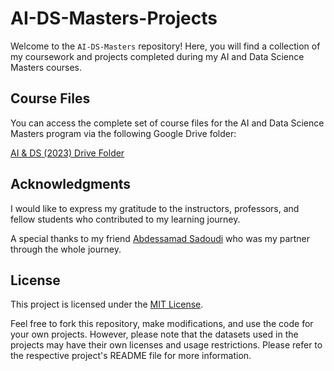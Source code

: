# AI-DS-Masters-Projects

Welcome to the `AI-DS-Masters` repository! Here, you will find a collection of my coursework and projects completed during my AI and Data Science Masters courses.

## Course Files

You can access the complete set of course files for the AI and Data Science Masters program via the following Google Drive folder:

[AI & DS (2023) Drive Folder](https://drive.google.com/drive/folders/1OszQLRnXVmzSIcwBsmzNBgeJXXOfq1vt)

## Acknowledgments

I would like to express my gratitude to the instructors, professors, and fellow students who contributed to my learning journey.

A special thanks to my friend [Abdessamad Sadoudi](https://github.com/Samad-sama) who was my partner through the whole journey.

## License

This project is licensed under the [MIT License](LICENSE).

Feel free to fork this repository, make modifications, and use the code for your own projects. However, please note that the datasets used in the projects may have their own licenses and usage restrictions. Please refer to the respective project's README file for more information.
